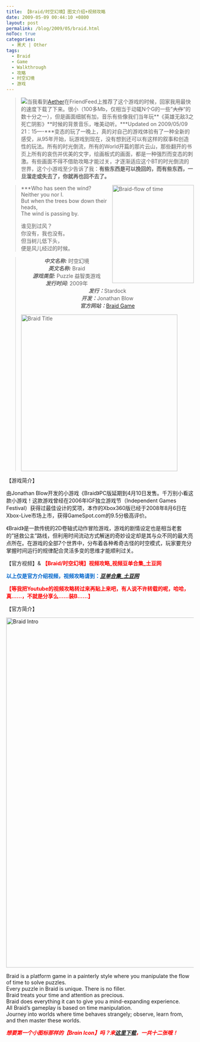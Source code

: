 ```yaml
---
title: 【Braid/时空幻境】图文介绍+视频攻略
date: 2009-05-09 00:44:10 +0800
layout: post
permalink: /blog/2009/05/braid.html
noToc: true
categories:
  - 黑犬 | Other
tags:
  - Braid
  - Game
  - Walkthrough
  - 攻略
  - 时空幻境
  - 游戏
---
```

> <img style="FLOAT: left" src="{{ site.JB.STATIC_PATH }}/images/killsign.png" />当我看到<a title="Woooh:Braid" href="http://woooh.com/2009/05/braid.html">Aether</a>在FriendFeed上推荐了这个游戏的时候，回家我用最快的速度下载了下来。很小（100多Mb，仅相当于动辄N个G的一些&#8221;<strike>大作</strike>&#8220;的数十分之一），但是画面细腻有加，音乐有些像我们当年玩**《英雄无敌3之死亡阴影》**时候的背景音乐，唯美动听。***Updated on 2009/05/09 21：15&#8212;-***变态的玩了一晚上，真的对自己的游戏体验有了一种全新的感受，从95年开始，玩游戏到现在，没有想到还可以有这样的叙事和创造性的玩法。所有的时光倒流，所有的World开篇的那片云山，那些翻开的书页上所有的哀伤并优美的文字，绘画板式的画面，都是一种强烈而变态的刺激。有些画面不得不借助攻略才能过关，才逐渐适应这个BT的时光倒流的世界，这个小游戏至少告诉了我：**有些东西是可以挽回的，而有些东西，一旦溜走或失去了，你就再也回不去了。**

> <img style="FLOAT: right" height="263" alt="Braid-flow of time" src="{{ site.JB.STATIC_PATH }}/images/Braid-flow_of_time.jpg" width="219" />***Who has seen the wind?  
> Neither you nor I.  
> But when the trees bow down their heads,  
> The wind is passing by.</p> 
> 谁见到过风？  
> 你没有，我也没有。  
> 但当树儿低下头，  
> 便是风儿经过的时候。</b>
> 
> </i></blockquote> 
> 
> > <p style="TEXT-ALIGN: center;">
> >   <i><b>中文名称:</b></i> 时空幻境<br /><i><b>英文名称:</b></i> Braid<br /><i><b>游戏类型:</b></i> Puzzle 益智类游戏<br /><i><b>发行时间:</b></i> 2009年<br /><i><b>发行：</b></i>Stardock<br /><i><b>开发：</b></i>Jonathan Blow<br /><i><b>官方网站：</b></i><a href="http://braid-game.com/">Braid Game</a>
> > </p>
> > 
> > <img style="MARGIN-LEFT: auto; MARGIN-RIGHT: auto" alt="Braid Title" src="{{ site.JB.STATIC_PATH }}/images/Braid-Title.jpg" width="420" />
> 
> <!--more-->
> 
> 【游戏简介】
> 
> 由Jonathan Blow开发的小游戏《Braid》PC版延期到4月10日发售。千万别小看这款小游戏！这款游戏曾经在2006年IGF独立游戏节（Independent Games Festival）获得过最佳设计的奖项，本作的Xbox360版已经于2008年8月6日在Xbox-Live市场上市，获得GameSpot.com的9.5分极高评价。
> 
> 《Braid》是一款传统的2D卷轴式动作冒险游戏，游戏的剧情设定也是相当老套的&#8221;拯救公主&#8221;路线，但利用时间流动方式解迷的奇妙设定却是其与众不同的最大亮点所在。在游戏的全部7个世界中，分布着各种希奇古怪的时空模式，玩家要充分掌握时间运行的规律配合灵活多变的思维才能顺利过关。
> 
> 【官方视频】&#038; <strong style="COLOR: red">【Braid/时空幻境】视频攻略_视频豆单合集_土豆网</strong>
> 
> 
> 
> <strong style="COLOR: #0066CC">以上仅是官方介绍视频，视频攻略请到：<i><a href="http://www.tudou.com/playlist/braid/">豆单合集_土豆网</a></i></strong>
> 
> <strong style="COLOR: red">【等我把Youtube的视频攻略转过来再贴上来吧，有人说不许转载的呢，哈哈，真&#8230;&#8230;，不就是分享么&#8230;&#8230;装B&#8230;&#8230;】</strong>
> 
> 【官方简介】
> 
> <img style="DISPLAY: block; MARGIN-LEFT: auto; MARGIN-RIGHT: auto" height="938" alt="Braid Intro" src="{{ site.JB.STATIC_PATH }}/images/Braid-Intro.jpg" width="750" />
> 
> Braid is a platform game in a painterly style where you manipulate the flow of time to solve puzzles.  
> Every puzzle in Braid is unique. There is no filler.  
> Braid treats your time and attention as precious.  
> Braid does everything it can to give you a mind-expanding experience.  
> All Braid&#8217;s gameplay is based on time manipulation.  
> Journey into worlds where time behaves strangely; observe, learn from, and then master these worlds.
> 
> *<b style="COLOR: red">想要第一个小图标那样的【Brain Icon】吗？来<a href="http://bit.ly/BraidIcon">这里下载</a>，一共十二张哦！</b>*